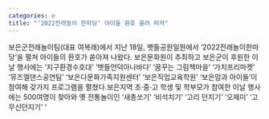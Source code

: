 ```yaml
---
categories: e
title: "‘2022전래놀이 한마당’ 아이들 환호 울려 퍼져"
---
```

보은군전래놀이팀(대표 여복래)에서 지난 18일, 뱃들공원일원에서 ‘2022전래놀이한마당’을 펼쳐 아이들의 환호가 쏟아져 나왔다. 보은문화원이 추최하고 보은군이 후원한 이날 행사에는 ‘지구환경수호대’ ‘뱃들언덕아나바다’ ‘꿈꾸는 그림책마을’ ‘가치프리마켓’ ‘뮤즈엘댄스공연팀’ ‘보은다문화가족지원센터’ ‘보은직업교육학원’ ‘보은맘과 아이들’이 참여해 갖가지 프로그램을 펼쳤다.보은지역 초·중·고 학생 및 학부모가 참여한 이날 행사에는 500여명이 찾아와 옛 전통놀이인 ‘새총쏘기’ ‘비석치기’ ‘고리 던지기’ ‘오제미’ ‘고무신던지기’ ‘